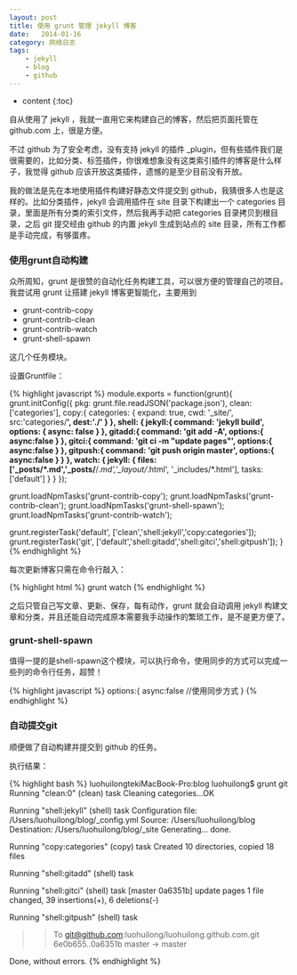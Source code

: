 ```yaml
---
layout: post
title: 使用 grunt 管理 jekyll 博客
date:   2014-01-16
category: 网络日志
tags:
    - jekyll
    - blog
    - github
---
```


* content
{:toc}


自从使用了 jekyll ，我就一直用它来构建自己的博客，然后把页面托管在 github.com 上，很是方便。

不过 github 为了安全考虑，没有支持 jekyll 的插件 _plugin，但有些插件我们是很需要的，比如分类、标签插件，你很难想象没有这类索引插件的博客是什么样子，我觉得 github 应该开放这类插件，遗憾的是至少目前没有开放。

<!--more-->

我的做法是先在本地使用插件构建好静态文件提交到 github，我猜很多人也是这样的。比如分类插件，jekyll 会调用插件在 site 目录下构建出一个 categories 目录，里面是所有分类的索引文件，然后我再手动把 categories 目录拷贝到根目录，之后 git 提交经由 github 的内置 jekyll 生成到站点的 site 目录，所有工作都是手动完成，有够蛋疼。

### 使用grunt自动构建

众所周知，grunt 是很赞的自动化任务构建工具，可以很方便的管理自己的项目。我尝试用 grunt 让搭建 jekyll 博客更智能化，主要用到

* grunt-contrib-copy
* grunt-contrib-clean
* grunt-contrib-watch
* grunt-shell-spawn

这几个任务模块。

设置Gruntfile：

{% highlight javascript %}
module.exports = function(grunt){
  grunt.initConfig({
      pkg: grunt.file.readJSON('package.json'),
      clean: ['categories'],
      copy:{
        categories: {
          expand: true,
          cwd: '_site/',
          src:'categories/**',
          dest:'./'
        }
      },
      shell: {
        jekyll:{
          command: 'jekyll build',
          options: {
            async: false
          }
        },
        gitadd:{
          command: 'git add -A',
          options:{
            async:false
          }
        },
        gitci:{
          command: 'git ci -m "update pages"',
          options:{
            async:false
          }
        },
        gitpush:{
          command: 'git push origin master',
          options:{
            async:false
          }
        }
      },
      watch: {
        jekyll: {
          files: ['_posts/*.md','_posts/**/*.md','_layout/*.html', '_includes/*.html'],
          tasks: ['default']
        }
      }
  });

  grunt.loadNpmTasks('grunt-contrib-copy');
  grunt.loadNpmTasks('grunt-contrib-clean');
  grunt.loadNpmTasks('grunt-shell-spawn');
  grunt.loadNpmTasks('grunt-contrib-watch');

  grunt.registerTask('default', ['clean','shell:jekyll','copy:categories']);
  grunt.registerTask('git', ['default','shell:gitadd','shell:gitci','shell:gitpush']);
}
{% endhighlight %}

每次更新博客只需在命令行敲入：

{% highlight html %}
  grunt watch
{% endhighlight %}

之后只管自己写文章、更新、保存，每有动作，grunt 就会自动调用 jekyll 构建文章和分类，并且还能自动完成原本需要我手动操作的繁琐工作，是不是更方便了。


### grunt-shell-spawn

值得一提的是shell-spawn这个模块，可以执行命令，使用同步的方式可以完成一些列的命令行任务，超赞！

{% highlight javascript %}
options:{
  async:false //使用同步方式
}
{% endhighlight %}


### 自动提交git

顺便做了自动构建并提交到 github 的任务。

执行结果：

{% highlight bash %}
luohuilongtekiMacBook-Pro:blog luohuilong$ grunt git
Running "clean:0" (clean) task
Cleaning categories...OK

Running "shell:jekyll" (shell) task
Configuration file: /Users/luohuilong/blog/_config.yml
            Source: /Users/luohuilong/blog
       Destination: /Users/luohuilong/blog/_site
      Generating... done.

Running "copy:categories" (copy) task
Created 10 directories, copied 18 files

Running "shell:gitadd" (shell) task

Running "shell:gitci" (shell) task
[master 0a6351b] update pages
 1 file changed, 39 insertions(+), 6 deletions(-)

Running "shell:gitpush" (shell) task
>> To git@github.com:luohuilong/luohuilong.github.com.git
>> 6e0b655..0a6351b  master -> master

Done, without errors.
{% endhighlight %}



